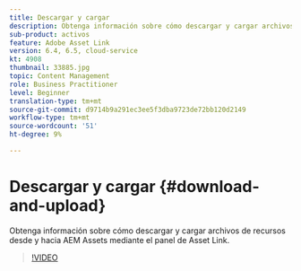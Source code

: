 ```yaml
---
title: Descargar y cargar
description: Obtenga información sobre cómo descargar y cargar archivos de recursos desde y hacia AEM Assets mediante el panel de Asset Link.
sub-product: activos
feature: Adobe Asset Link
version: 6.4, 6.5, cloud-service
kt: 4908
thumbnail: 33885.jpg
topic: Content Management
role: Business Practitioner
level: Beginner
translation-type: tm+mt
source-git-commit: d9714b9a291ec3ee5f3dba9723de72bb120d2149
workflow-type: tm+mt
source-wordcount: '51'
ht-degree: 9%

---
```



# Descargar y cargar {#download-and-upload}

Obtenga información sobre cómo descargar y cargar archivos de recursos desde y hacia AEM Assets mediante el panel de Asset Link.

>[!VIDEO](https://video.tv.adobe.com/v/33885/?quality=12)
